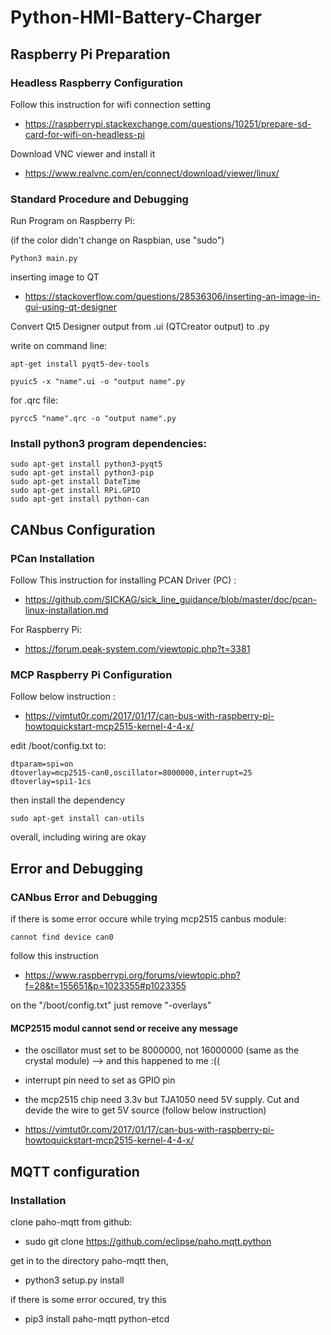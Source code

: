 # Python-HMI-Battery-Charger
## Raspberry Pi Preparation
### Headless Raspberry Configuration
Follow this instruction for wifi connection setting
* https://raspberrypi.stackexchange.com/questions/10251/prepare-sd-card-for-wifi-on-headless-pi

Download VNC viewer and install it
* https://www.realvnc.com/en/connect/download/viewer/linux/

### Standard Procedure and Debugging
Run Program on Raspberry Pi:

(if the color didn't change on Raspbian, use "sudo")
```
Python3 main.py
```

inserting image to QT
* https://stackoverflow.com/questions/28536306/inserting-an-image-in-gui-using-qt-designer

Convert Qt5 Designer output from .ui (QTCreator output) to .py

write on command line:
```
apt-get install pyqt5-dev-tools

pyuic5 -x "name".ui -o "output name".py
```
for .qrc file:
```
pyrcc5 "name".qrc -o "output name".py
```

### Install python3 program dependencies:
```
sudo apt-get install python3-pyqt5
sudo apt-get install python3-pip
sudo apt-get install DateTime
sudo apt-get install RPi.GPIO
sudo apt-get install python-can
```
## CANbus Configuration
### PCan Installation
Follow This instruction for installing PCAN Driver (PC) :
* https://github.com/SICKAG/sick_line_guidance/blob/master/doc/pcan-linux-installation.md

For Raspberry Pi:
* https://forum.peak-system.com/viewtopic.php?t=3381

### MCP Raspberry Pi Configuration
Follow below instruction :
* https://vimtut0r.com/2017/01/17/can-bus-with-raspberry-pi-howtoquickstart-mcp2515-kernel-4-4-x/

edit /boot/config.txt to:
```
dtparam=spi=on
dtoverlay=mcp2515-can0,oscillator=8000000,interrupt=25
dtoverlay=spi1-1cs
```
then install the dependency
```
sudo apt-get install can-utils
```
overall, including wiring are okay

## Error and Debugging
### CANbus Error and Debugging
if there is some error occure while trying mcp2515 canbus module:
```
cannot find device can0
```
follow this instruction
* https://www.raspberrypi.org/forums/viewtopic.php?f=28&t=155651&p=1023355#p1023355

on the "/boot/config.txt" just remove "-overlays"

#### MCP2515 modul cannot send or receive any message

* the oscillator must set to be 8000000, not 16000000 (same as the crystal module) --> and this happened to me :((

* interrupt pin need to set as GPIO pin

* the mcp2515 chip need 3.3v but TJA1050 need 5V supply. Cut and devide the wire to get 5V source (follow below instruction)

* https://vimtut0r.com/2017/01/17/can-bus-with-raspberry-pi-howtoquickstart-mcp2515-kernel-4-4-x/

## MQTT configuration
### Installation
clone paho-mqtt from github:
* sudo git clone https://github.com/eclipse/paho.mqtt.python

get in to the directory paho-mqtt then,
* python3 setup.py install

if there is some error occured, try this
* pip3 install paho-mqtt python-etcd
